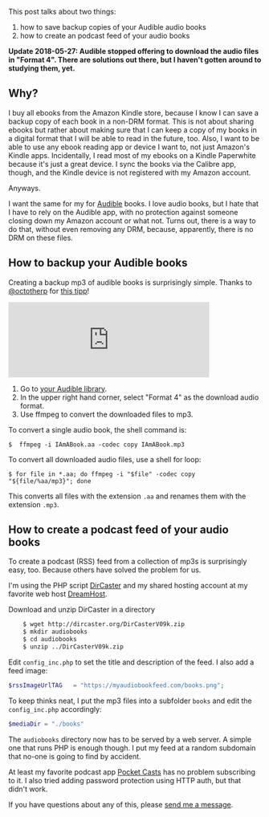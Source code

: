 <!--
.. title: How to listen to your audio books using your favorite podcast app
.. slug: how-to-listen-to-your-audio-books-using-your-favorite-podcast-app
.. date: 2018-03-18 15:48:19 UTC-06:00
.. tags: backup, podcast, books
.. category: 
.. link: 
.. description: 
.. type: text
-->

This post talks about two things:

1. how to save backup copies of your Audible audio books
2. how to create an podcast feed of your audio books

**Update 2018-05-27: Audible stopped offering to download the audio files in "Format 4". There are solutions out there, but I haven't gotten around to studying them, yet.**

## Why?

I buy all ebooks from the Amazon Kindle store, because I know I can save a backup copy of each book in a non-DRM format. This is not about sharing ebooks but rather about making sure that I can keep a copy of my books in a digital format that I will be able to read in the future, too. Also, I want to be able to use any ebook reading app or device I want to, not just Amazon's Kindle apps. Incidentally, I read most of my ebooks on a Kindle Paperwhite because it's just a great device. I sync the books via the Calibre app, though, and the Kindle device is not registered with my Amazon account.

Anyways.

I want the same for my for [Audible](https://www.audible.de/) books. I love audio books, but I hate that I have to rely on the Audible app, with no protection against someone closing down my Amazon account or what not. Turns out, there is a way to do that, without even removing any DRM, because, apparently, there is no DRM on these files.

## How to backup your Audible books

Creating a backup mp3 of audible books is surprisingly simple. Thanks to [@octotherp](https://chaos.social/@octotherp) for [this tipp](https://chaos.social/@octotherp/99688008980687106/)!

<iframe src="https://chaos.social/@octotherp/99688008980687106/embed" class="mastodon-embed" style="max-width: 100%; border: 0" width="400"></iframe><script src="https://chaos.social/embed.js" async="async"></script>

1. Go to [your Audible library](https://www.audible.de/lib).
2. In the upper right hand corner, select "Format 4" as the download audio format.
3. Use ffmpeg to convert the downloaded files to mp3.

To convert a single audio book, the shell command is:

    $  ffmpeg -i IAmABook.aa -codec copy IAmABook.mp3

To convert all downloaded audio files, use a shell for loop:

    $ for file in *.aa; do ffmpeg -i "$file" -codec copy "${file/%aa/mp3}"; done

This converts all files with the extension `.aa` and renames them with the extension `.mp3`.

## How to create a podcast feed of your audio books
To create a podcast (RSS) feed from a collection of mp3s is surprisingly easy, too. Because others have solved the problem for us.

I'm using the PHP script [DirCaster](http://www.dircaster.org/) and my shared hosting account at my favorite web host [DreamHost](https://www.dreamhost.com/hosting/shared/).

Download and unzip DirCaster in a directory

```bash
    $ wget http://dircaster.org/DirCasterV09k.zip
    $ mkdir audiobooks
    $ cd audiobooks
    $ unzip ../DirCasterV09k.zip
```

Edit `config_inc.php` to set the title and description of the feed. I also add a feed image:

```php
$rssImageUrlTAG   = "https://myaudiobookfeed.com/books.png";
```

To keep thinks neat, I put the mp3 files into a subfolder `books` and edit the `config_inc.php` accordingly:

```php
$mediaDir = "./books"
```

The `audiobooks` directory now has to be served by a web server. A simple one that runs PHP is enough though. I put my feed at a random subdomain that no-one is going to find by accident.

At least my favorite podcast app [Pocket Casts](https://play.pocketcasts.com/) has no problem subscribing to it. I also tried adding password protection using HTTP auth, but that didn't work.


If you have questions about any of this, please [send me a message](link://slug/contact). 

